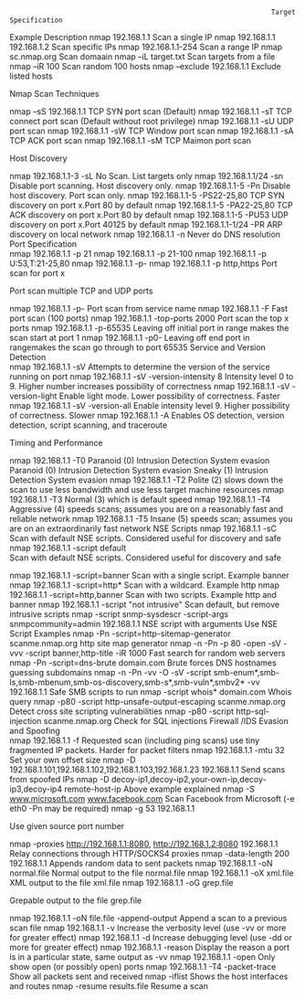                                                                     Target Specification	
Example	Description
nmap 192.168.1.1	Scan a single IP
nmap 192.168.1.1 192.168.1.2	Scan specific IPs
nmap 192.168.1.1-254 	Scan a range IP
nmap sc.nmap.org	Scan domaain
nmap –iL target.txt 	Scan targets from a file 
nmap –iR 100	Scan random 100 hosts
nmap –exclude 192.168.1.1	Exclude listed hosts

Nmap Scan Techniques	

nmap –sS 192.168.1.1	TCP SYN port scan (Default)
nmap 192.168.1.1 -sT	TCP connect port scan (Default without root privilege)
nmap 192.168.1.1 -sU	UDP port scan
nmap 192.168.1.1 -sW	TCP Window port scan
nmap 192.168.1.1 -sA	TCP ACK port scan
nmap 192.168.1.1 -sM	TCP Maimon port scan

Host Discovery	

nmap 192.168.1.1-3 -sL	No Scan. List targets only
nmap 192.168.1.1/24 -sn	Disable port scanning. Host discovery only.
nmap 192.168.1.1-5 -Pn	Disable host discovery. Port scan only.
nmap 192.168.1.1-5 -PS22-25,80	TCP SYN discovery on port x.Port 80 by default
nmap 192.168.1.1-5 -PA22-25,80	TCP ACK discovery on port x.Port 80 by default
nmap 192.168.1.1-5 -PU53	UDP discovery on port x.Port 40125 by default
nmap 192.168.1.1-1/24 -PR	ARP discovery on local network
nmap 192.168.1.1 -n	Never do DNS resolution
Port Specification	
nmap 192.168.1.1 -p 21
nmap 192.168.1.1 -p 21-100
nmap 192.168.1.1 -p U:53,T:21-25,80
nmap 192.168.1.1 -p-
nmap 192.168.1.1 -p http,https	Port scan for port x

Port scan multiple TCP and UDP ports

nmap 192.168.1.1 -p-
Port scan from service name
nmap 192.168.1.1 -F	Fast port scan (100 ports)
nmap 192.168.1.1 -top-ports 2000	Port scan the top x ports
nmap 192.168.1.1 -p-65535	Leaving off initial port in range makes the scan start at port 1
nmap 192.168.1.1 -p0-	Leaving off end port in rangemakes the scan go through to port 65535
Service and Version Detection	
nmap 192.168.1.1 -sV	Attempts to determine the version of the service running on port
nmap 192.168.1.1 -sV -version-intensity 8	Intensity level 0 to 9. Higher number increases possibility of correctness
nmap 192.168.1.1 -sV -version-light	Enable light mode. Lower possibility of correctness. Faster
nmap 192.168.1.1 -sV -version-all	Enable intensity level 9. Higher possibility of correctness. Slower
nmap 192.168.1.1 -A	Enables OS detection, version detection, script scanning, and traceroute

Timing and Performance	

nmap 192.168.1.1 -T0	Paranoid (0) Intrusion Detection System evasion
Paranoid (0) Intrusion Detection System evasion	Sneaky (1) Intrusion Detection System evasion
nmap 192.168.1.1 -T2	Polite (2) slows down the scan to use less bandwidth and use less target machine resources
nmap 192.168.1.1 -T3	Normal (3) which is default speed
nmap 192.168.1.1 -T4	Aggressive (4) speeds scans; assumes you are on a reasonably fast and reliable network
nmap 192.168.1.1 -T5	Insane (5) speeds scan; assumes you are on an extraordinarily fast network
NSE Scripts	
nmap 192.168.1.1 -sC	Scan with default NSE scripts. Considered useful for discovery and safe
nmap 192.168.1.1 -script default	
Scan with default NSE scripts. Considered useful for discovery and safe

nmap 192.168.1.1 -script=banner	Scan with a single script. Example banner
nmap 192.168.1.1 -script=http*	Scan with a wildcard. Example http
nmap 192.168.1.1 -script=http,banner	Scan with two scripts. Example http and banner
nmap 192.168.1.1 -script "not intrusive"	Scan default, but remove intrusive scripts
nmap -script snmp-sysdescr -script-args snmpcommunity=admin 192.168.1.1	NSE script with arguments
Use NSE Script Examples	
nmap -Pn -script=http-sitemap-generator scanme.nmap.org	http site map generator
nmap -n -Pn -p 80 -open -sV -vvv -script banner,http-title -iR 1000	Fast search for random web servers
nmap -Pn -script=dns-brute domain.com	Brute forces DNS hostnames guessing subdomains
nmap -n -Pn -vv -O -sV -script smb-enum*,smb-ls,smb-mbenum,smb-os-discovery,smb-s*,smb-vuln*,smbv2* -vv 192.168.1.1	Safe SMB scripts to run
nmap -script whois* domain.com	Whois query
nmap -p80 -script http-unsafe-output-escaping scanme.nmap.org	Detect cross site scripting vulnerabilities
nmap -p80 -script http-sql-injection scanme.nmap.org	Check for SQL injections
Firewall /IDS Evasion and Spoofing	
nmap 192.168.1.1 -f	Requested scan (including ping scans) use tiny fragmented IP packets. Harder for packet filters
nmap 192.168.1.1 -mtu 32	Set your own offset size
nmap -D 192.168.1.101,192.168.1.102,192.168.1.103,192.168.1.23 192.168.1.1	Send scans from spoofed IPs
nmap -D decoy-ip1,decoy-ip2,your-own-ip,decoy-ip3,decoy-ip4 remote-host-ip	Above example explained
nmap -S www.microsoft.com www.facebook.com	Scan Facebook from Microsoft (-e eth0 -Pn may be required)
nmap -g 53 192.168.1.1	

Use given source port number

nmap -proxies http://192.168.1.1:8080, http://192.168.1.2:8080 192.168.1.1	Relay connections through HTTP/SOCKS4 proxies
nmap -data-length 200 192.168.1.1	Appends random data to sent packets
nmap 192.168.1.1 -oN normal.file	Normal output to the file normal.file
nmap 192.168.1.1 -oX xml.file	XML output to the file xml.file
nmap 192.168.1.1 -oG grep.file

Grepable output to the file grep.file

nmap 192.168.1.1 -oN file.file -append-output	Append a scan to a previous scan file
nmap 192.168.1.1 -v	Increase the verbosity level (use -vv or more for greater effect)
nmap 192.168.1.1 -d	Increase debugging level (use -dd or more for greater effect)
nmap 192.168.1.1 -reason	Display the reason a port is in a particular state, same output as -vv
nmap 192.168.1.1 -open	Only show open (or possibly open) ports
nmap 192.168.1.1 -T4 -packet-trace	Show all packets sent and received
nmap -iflist	Shows the host interfaces and routes
nmap -resume results.file	Resume a scan

